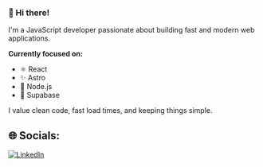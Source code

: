 ### 👋 Hi there!

I'm a JavaScript developer passionate about building fast and modern web applications.

**Currently focused on:**

*  ⚛️ React
* ✨ Astro
* 🚀 Node.js
* 🐘 Supabase

I value clean code, fast load times, and keeping things simple.


## 🌐 Socials:
[![LinkedIn](https://img.shields.io/badge/LinkedIn-%230077B5.svg?logo=linkedin&logoColor=white)](https://linkedin.com/in/Thanos-Sarafoglou) 
